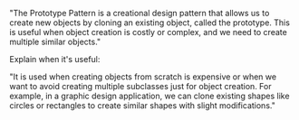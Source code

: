 
"The Prototype Pattern is a creational design pattern that allows us to create new objects by cloning an existing object, called the prototype. This is useful when object creation is costly or complex, and we need to create multiple similar objects."

Explain when it's useful:

"It is used when creating objects from scratch is expensive or when we want to avoid creating multiple subclasses just for object creation. For example, in a graphic design application, we can clone existing shapes like circles or rectangles to create similar shapes with slight modifications."